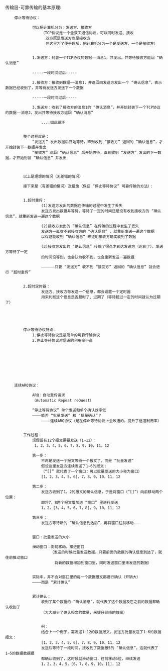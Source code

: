 传输层-可靠传输的基本原理:

		停止等待协议：

				可以把计算机分为：发送方、接收方
					（TCP协议是一个全双工通信协议，可以同时发送、接收
					  双方既是发送方也是接收方
					  但这里为了便于理解，把计算机分为一个是发送方、一个是接收方）


				1.发送方：封装一个TCP协议的数据——消息1，并发出，并等待接收方返回 “确认消息”
				
				-----一段时间过后-----

				2.接收方：接收到数据——消息1，并返回向发送方发出一个 “确认信息”，表示数据已经收到了，并等待发送方发送下一个数据

				-----一段时间过后-----

				3.发送方：收到了接收方的消息1的 “确认消息”，并开始封装下一个TCP协议的数据——消息2，发出并等待接收方返回 “确认消息”

					....如此循环


			整个过程就是：
				“发送方” 发出数据后开始等待，直到收到 “接收方” 返回的 “确认信息”，才开始封装下一数据并发出
				“接收方” 返回 “确认信息” 后开始等待，直到收到 “发送方” 发出的下一数据，才开始封装 “确认信息” 并发出



			以上是理想的情况（无差错的情况）

			接下来是（有差错的情况）及措施（保证 “停止等待协议” 可靠传输的方法）：


			1.超时重传：
					(1)发送方发出的数据在传输的过程中发生了丢失
					发送方发出数据并等待，等待了一定的时间还是没有收到接收方的 “确认信息”，就重新发送一遍这个数据

					(2)接收方发出的 “确认信息” 在传输的过程中发生了丢失
					发送方一直收不到接收方的 “确认信息” ，就重新发送一遍这个数据
					以保证能收到 “确认信息” 来证明接收方确实收到了数据

					(3)接收方发出的 “确认信息” 传输了很久才到达发送方（迟到了），发送方等待了一定
					的时间没等到，也会认为收不到，也会重新发送一遍数据

					——————只要 “发送方” 收不到 “接受方” 返回的 “确认信息” 就会进行 “超时重传”


			2.超时定时器：
					发送方、接收方每发送一个信息，都会设置一个定时器
					用来判断这个信息是否超时了、过期了（等待超过一定的时间就认为过期了）





			停止等待协议特点：
				1.停止等待协议是最简单的可靠传输协议
				2.停止等待协议对信道的利用率不高









		连续ARQ协议：

				ARQ：自动重传请求
				（Automatic Repeat reQuest）

				“停止等待协议” 单个发送和单个确认效率低
				————能否 “批量发送” 和 “批量确认”？
					————连续ARQ协议（是在停止等待协议上去改造的，提升了信道利用率）


			工作过程：
				现假设有12个报文需要发送（1~12）：
				 1，2，3，4，5，6，7，8，9，10，11，12

				第一步：
					不再是发送一个报文等待一个报文了，而是 “批量发送”
					假设这里发送方连续发送了1~6的报文：
					（“[]” 就代表了一个窗口：可以批量发送的大小称为窗口）
					[1，2，3，4，5，6]，7，8，9，10，11，12

				第二步：
					发送方收到了1，2的报文的确认信息，于是将窗口（“[]”）向前移动两个位置：
					即将7，8两个报文增加进 “窗口” 里进行发送
					1，2，[3，4，5，6，7，8]，9，10，11，12

				第三步：
					发送方等待新的 “确认信息到达后”，再将窗口往前移动...


				窗口：批量发送的大小

				滑动窗口：向前移动、推进窗口
						（发送的时候批量发送数据，只要前面的数据的确认信息到达了，就往前推动窗口
						  将新的数据增加到窗口里，同时发送窗口里未发送的数据）


				实际中，并不会对窗口里的每一个数据报文都进行确认（开销大）
				————而是 “累计确认”


				累计确认：
					收到了某个数据的 “确认消息”，就代表了这个数据及它之前的数据都确认收到了
					（大大减少了确认报文的数量，来提升网络的效率）


					例：
					结合上一个例子，需发送1~12的数据报文，发送方批量发送了1~6的数据报文：
					[1，2，3，4，5，6]，7，8，9，10，11，12
					发送后等待了一段时间，接收到了数据报5的 “确认信息”，这就代表了1~5的数据数据报
					都确认收到了，这时候就滑动窗口，往前移动5位，继续发送
					1，2，3，4，5，[6，7，8，9，10，11]，12
